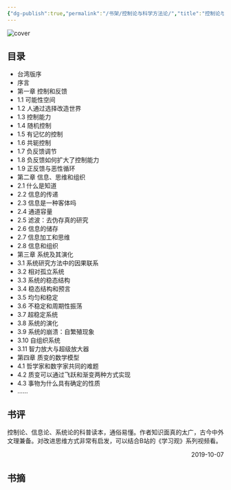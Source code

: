 ```yaml
---
{"dg-publish":true,"permalink":"/书架/控制论与科学方法论/","title":"控制论与科学方法论"}
---
```



![cover](https://s2.loli.net/2025/10/10/lyhLHBsYeU6PCEG.png)

## 目录


  - 台湾版序
  - 序言
  - 第一章 控制和反馈
  - 1.1 可能性空间
  - 1.2 人通过选择改造世界
  - 1.3 控制能力
  - 1.4 随机控制
  - 1.5 有记忆的控制
  - 1.6 共轭控制
  - 1.7 负反馈调节
  - 1.8 负反馈如何扩大了控制能力
  - 1.9 正反馈与恶性循环
  - 第二章 信息、思维和组织
  - 2.1 什么是知道
  - 2.2 信息的传递
  - 2.3 信息是一种客体吗
  - 2.4 通道容量
  - 2.5 滤波：去伪存真的研究
  - 2.6 信息的储存
  - 2.7 信息加工和思维
  - 2.8 信息和组织
  - 第三章 系统及其演化
  - 3.1 系统研究方法中的因果联系
  - 3.2 相对孤立系统
  - 3.3 系统的稳态结构
  - 3.4 稳态结构和预言
  - 3.5 均匀和稳定
  - 3.6 不稳定和周期性振荡
  - 3.7 超稳定系统
  - 3.8 系统的演化
  - 3.9 系统的崩溃：自繁殖现象
  - 3.10 自组织系统
  - 3.11 智力放大与超级放大器
  - 第四章 质变的数学模型
  - 4.1 哲学家和数字家共同的难题
  - 4.2 质变可以通过飞跃和渐变两种方式实现
  - 4.3 事物为什么具有确定的性质
  - ……

## 书评

控制论、信息论、系统论的科普读本，通俗易懂。作者知识面真的太广，古今中外文理兼备。对改进思维方式非常有启发，可以结合B站的《学习观》系列视频看。

<p align="right">2019-10-07</p>

## 书摘